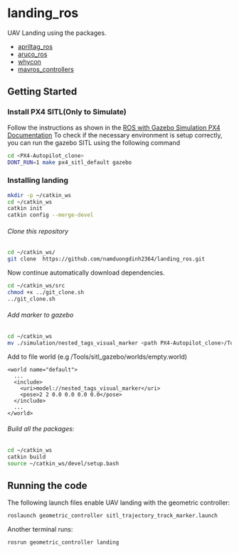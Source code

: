 # landing_ros
UAV Landing using the packages.
- [apriltag_ros](https://github.com/AprilRobotics/apriltag_ros.git)
- [aruco_ros](https://github.com/pal-robotics/aruco_ros.git)
- [whycon](https://github.com/lrse/whycon.git)
- [mavros_controllers](https://github.com/Jaeyoung-Lim/mavros_controllers.git)
## Getting Started
### Install PX4 SITL(Only to Simulate)
Follow the instructions as shown in the [ROS with Gazebo Simulation PX4 Documentation](https://dev.px4.io/master/en/simulation/ros_interface.html)
To check if the necessary environment is setup correctly, you can run the gazebo SITL using the following command

```bash
cd <PX4-Autopilot_clone>
DONT_RUN=1 make px4_sitl_default gazebo
```
### Installing landing
```bash
mkdir -p ~/catkin_ws
cd ~/catkin_ws
catkin init
catkin config --merge-devel
```
###### Clone this repository

```bash
cd ~/catkin_ws/
git clone  https://github.com/namduongdinh2364/landing_ros.git
```
Now continue automatically download dependencies.
```bash
cd ~/catkin_ws/src
chmod +x ../git_clone.sh
../git_clone.sh
```
###### Add marker to gazebo
```bash
cd ~/catkin_ws
mv ./simulation/nested_tags_visual_marker <path PX4-Autopilot_clone>/Tools/sitl_gazebo/models
```
Add to file world (e.g <path PX4-Autopilot_clone>/Tools/sitl_gazebo/worlds/empty.world)
```
<world name="default">
  ...
  <include>
    <uri>model://nested_tags_visual_marker</uri>
    <pose>2 2 0.0 0.0 0.0 0.0</pose>
  </include>
  ...
</world>
```
###### Build all the packages:
```bash
cd ~/catkin_ws
catkin build
source ~/catkin_ws/devel/setup.bash
```
## Running the code
The following launch files enable UAV landing with the geometric controller:

``` bash
roslaunch geometric_controller sitl_trajectory_track_marker.launch
```
Another terminal runs:
``` bash
rosrun geometric_controller landing
```




